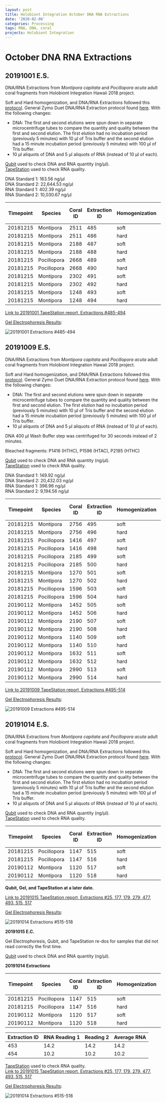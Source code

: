 ```yaml
---
layout: post
title: Holobiont Integration October DNA RNA Extractions
date: '2020-02-08'
categories: Processing
tags: RNA, DNA, coral
projects: Holobiont Integration
---
```


# October DNA RNA Extractions

## 20191001 E.S.
DNA/RNA Extractions from *Montipora capitata* and *Pocillopora acuta* adult coral fragments from Holobiont Integration Hawaii 2018 project.  

Soft and Hard homogenization, and DNA/RNA Extractions followed this [protocol](https://github.com/emmastrand/EmmaStrand_Notebook/blob/master/_posts/2019-06-05-Soft-and-Hard-Homogenization-Protocol.md). General Zymo Duet DNA/RNA Extraction protocol found [here](https://github.com/emmastrand/EmmaStrand_Notebook/blob/master/_posts/2019-05-31-Zymo-Duet-RNA-DNA-Extraction-Protocol.md). With the following changes:  
- DNA: The first and second elutions were spun down in separate microcentrifuge tubes to compare the quantity and quality between the first and second elution. The first elution had no incubation period (previously 5 minutes) with 10 μl of Tris buffer and the second elution had a 15 minute incubation period (previously 5 minutes) with 100 μl of Tris buffer.  
- 10 μl aliquots of DNA and 5 μl aliquots of RNA (instead of 10 μl of each).    

[Qubit](https://github.com/emmastrand/EmmaStrand_Notebook/blob/master/_posts/2019-05-31-Qubit-Protocol.md) used to check DNA and RNA quantity (ng/μl).  
[TapeStation](https://github.com/emmastrand/EmmaStrand_Notebook/blob/master/_posts/2019-05-31-TapeStation-Protocol.md) used to check RNA quality.

DNA Standard 1: 163.56 ng/μl  
DNA Standard 2: 22,644.53 ng/μl  
RNA Standard 1: 402.39 ng/μl  
RNA Standard 2: 10,030.67 ng/μl

| Timepoint | Species     | Coral ID | Extraction ID | Homogenization | DNA Reading 1 | DNA Reading 2 | Average DNA ng/μl | RNA Reading 1 | RNA Reading 2 | Average RNA ng/μl | RIN |
|-----------|-------------|----------|---------------|----------------|---------------|---------------|-------------------|---------------|---------------|-------------------|-----|
| 20181215  | Montipora   | 2511     | 485           | soft           | 10.2          | 9.92          | 10.06             | 19.8          | 19.4          | 19.6              | 9.2 |
| 20181215  | Montipora   | 2511     | 486           | hard           | 7.62          | 7.52          | 7.57              | 12.2          | 12            | 12.1              | NA  |
| 20181215  | Montipora   | 2188     | 487           | soft           | 17.7          | 17.5          | 17.6              | 13.4          | 13.4          | 13.4              | 9.2 |
| 20181215  | Montipora   | 2188     | 488           | hard           | 10.3          | 10.2          | 10.25             | 10.2          | 10.2          | 10.2              | NA  |
| 20181215  | Pocillopora | 2668     | 489           | soft           | 28.4          | 28.2          | 28.3              | 90.6          | 90.6          | 90.6              | 9   |
| 20181215  | Pocillopora | 2668     | 490           | hard           | 31.4          | 31.2          | 31.3              | 52.6          | 52.4          | 52.5              | NA  |
| 20181215  | Montipora   | 2302     | 491           | soft           | 12.3          | 12.2          | 12.25             | 17.6          | 17.8          | 17.7              | 8.7 |
| 20181215  | Montipora   | 2302     | 492           | hard           | 8.74          | 8.64          | 8.69              | 11.2          | 11.2          | 11.2              | NA  |
| 20181215  | Montipora   | 1248     | 493           | soft           | 15.5          | 15.4          | 15.45             | 14.4          | 14.4          | 14.4              | **  |
| 20181215  | Montipora   | 1248     | 494           | hard           | 6.46          | 6.38          | 6.42              | 13.8          | 13.6          | 13.7              | NA  |

[Link to 20191001 TapeStation report, Extractions #485-494](https://github.com/emmastrand/EmmaStrand_Notebook/blob/master/TapeStation/2019-10-01%20-%2013.58.57.pdf)

[Gel Electrophoresis Results](https://github.com/emmastrand/EmmaStrand_Notebook/blob/master/_posts/2019-07-16-Gel-Electrophoresis-Protocol.md):

![20191001 Extractions #485-494](https://github.com/emmastrand/EmmaStrand_Notebook/blob/master/images/20191001.jpg?raw=true)

## 20191009 E.S.
DNA/RNA Extractions from *Montipora capitata* and *Pocillopora acuta* adult coral fragments from Holobiont Integration Hawaii 2018 project.  

Soft and Hard homogenization, and DNA/RNA Extractions followed this [protocol](https://github.com/emmastrand/EmmaStrand_Notebook/blob/master/_posts/2019-06-05-Soft-and-Hard-Homogenization-Protocol.md). General Zymo Duet DNA/RNA Extraction protocol found [here](https://github.com/emmastrand/EmmaStrand_Notebook/blob/master/_posts/2019-05-31-Zymo-Duet-RNA-DNA-Extraction-Protocol.md). With the following changes:  
- DNA: The first and second elutions were spun down in separate microcentrifuge tubes to compare the quantity and quality between the first and second elution. The first elution had no incubation period (previously 5 minutes) with 10 μl of Tris buffer and the second elution had a 15 minute incubation period (previously 5 minutes) with 100 μl of Tris buffer.  
- 10 μl aliquots of DNA and 5 μl aliquots of RNA (instead of 10 μl of each).    

DNA 400 μl Wash Buffer step was centrifuged for 30 seconds instead of 2 minutes.

Bleached fragments: P1416 (HTHC), P1596 (HTAC), P2185 (HTHC)

[Qubit](https://github.com/emmastrand/EmmaStrand_Notebook/blob/master/_posts/2019-05-31-Qubit-Protocol.md) used to check DNA and RNA quantity (ng/μl).  
[TapeStation](https://github.com/emmastrand/EmmaStrand_Notebook/blob/master/_posts/2019-05-31-TapeStation-Protocol.md) used to check RNA quality.

DNA Standard 1: 149.92 ng/μl  
DNA Standard 2: 20,432.03 ng/μl  
RNA Standard 1: 396.96 ng/μl  
RNA Standard 2: 9,194.56 ng/μl

| Timepoint | Species     | Coral ID | Extraction ID | Homogenization | DNA Reading 1 | DNA Reading 2 | Average DNA ng/μl | RNA Reading 1 | RNA Reading 2 | Average RNA ng/μl | RIN |
|-----------|-------------|----------|---------------|----------------|---------------|---------------|-------------------|---------------|---------------|-------------------|-----|
| 20181215  | Montipora   | 2756     | 495           | soft           | 29            | 29            | 29                | 37.4          | 37.4          | 37.4              | 9.2 |
| 20181215  | Montipora   | 2756     | 496           | hard           | 9             | 8.96          | 8.98              | 15.2          | 15.2          | 15.2              | NA  |
| 20181215  | Pocillopora | 1416     | 497           | soft           | 16.8          | 16.7          | 16.75             | 61.2          | 61.2          | 61.2              | 9   |
| 20181215  | Pocillopora | 1416     | 498           | hard           | 6.98          | 6.94          | 6.96              | 22.6          | 22.8          | 22.7              | NA  |
| 20181215  | Pocillopora | 2185     | 499           | soft           | 26.8          | 26.8          | 26.8              | 49.2          | 49.2          | 49.2              | 9.1 |
| 20181215  | Pocillopora | 2185     | 500           | hard           | 15.9          | 15.9          | 15.9              | 28.2          | 28.4          | 28.3              | NA  |
| 20181215  | Montipora   | 1270     | 501           | soft           | 42            | 42            | 42                | 39.2          | 39.4          | 39.3              | 8.9 |
| 20181215  | Montipora   | 1270     | 502           | hard           | 24.8          | 24.6          | 24.7              | 24.2          | 24.2          | 24.2              | NA  |
| 20181215  | Pocillopora | 1596     | 503           | soft           | 27.8          | 27.8          | 27.8              | 69.8          | 70            | 69.9              | 9.5 |
| 20181215  | Pocillopora | 1596     | 504           | hard           | 13.1          | 13.1          | 13.1              | 44.4          | 44.6          | 44.5              | NA  |
| 20190112  | Montipora   | 1452     | 505           | soft           | 32.6          | 32.6          | 32.6              | 35            | 35            | 35                | 9.2 |
| 20190112  | Montipora   | 1452     | 506           | hard           | 22.8          | 22.8          | 22.8              | **            | **            | **                | NA  |
| 20190112  | Montipora   | 2190     | 507           | soft           | 48            | 47.8          | 47.9              | 12.4          | 12.4          | 12.4              | 9.1 |
| 20190112  | Montipora   | 2190     | 508           | hard           | 20.4          | 20.4          | 20.4              | 23.6          | 23.8          | 23.7              | NA  |
| 20190112  | Montipora   | 1140     | 509           | soft           | 23.8          | 23.6          | 23.7              | 20.4          | 20.6          | 20.5              | 9.3 |
| 20190112  | Montipora   | 1140     | 510           | hard           | 14.5          | 14.5          | 14.5              | 15.4          | 15.6          | 15.5              | NA  |
| 20190112  | Montipora   | 1632     | 511           | soft           | 32.4          | 32.4          | 32.4              | 23.2          | 23.4          | 23.3              | 9.4 |
| 20190112  | Montipora   | 1632     | 512           | hard           | 11.1          | 11.1          | 11.1              | 20.8          | 20.8          | 20.8              | NA  |
| 20190112  | Montipora   | 2990     | 513           | soft           | 10.8          | 10.8          | 10.8              | 17.2          | 17.4          | 17.3              | 8.9 |
| 20190112  | Montipora   | 2990     | 514           | hard           | 15.7          | 15.7          | 15.7              | 14            | 14            | 14                | NA  |


[Link to 20191009 TapeStation report, Extractions #495-514](https://github.com/emmastrand/EmmaStrand_Notebook/blob/master/TapeStation/2019-10-09%20-%2014.09.58.pdf)

[Gel Electrophoresis Results](https://github.com/emmastrand/EmmaStrand_Notebook/blob/master/_posts/2019-07-16-Gel-Electrophoresis-Protocol.md):

![20191009 Extractions #495-514](https://github.com/emmastrand/EmmaStrand_Notebook/blob/master/images/20191009.jpg?raw=true)

## 20191014 E.S.
DNA/RNA Extractions from *Montipora capitata* and *Pocillopora acuta* adult coral fragments from Holobiont Integration Hawaii 2018 project.  

Soft and Hard homogenization, and DNA/RNA Extractions followed this [protocol](https://github.com/emmastrand/EmmaStrand_Notebook/blob/master/_posts/2019-06-05-Soft-and-Hard-Homogenization-Protocol.md). General Zymo Duet DNA/RNA Extraction protocol found [here](https://github.com/emmastrand/EmmaStrand_Notebook/blob/master/_posts/2019-05-31-Zymo-Duet-RNA-DNA-Extraction-Protocol.md). With the following changes:  
- DNA: The first and second elutions were spun down in separate microcentrifuge tubes to compare the quantity and quality between the first and second elution. The first elution had no incubation period (previously 5 minutes) with 10 μl of Tris buffer and the second elution had a 15 minute incubation period (previously 5 minutes) with 100 μl of Tris buffer.  
- 10 μl aliquots of DNA and 5 μl aliquots of RNA (instead of 10 μl of each).    


[Qubit](https://github.com/emmastrand/EmmaStrand_Notebook/blob/master/_posts/2019-05-31-Qubit-Protocol.md) used to check DNA and RNA quantity (ng/μl).  
[TapeStation](https://github.com/emmastrand/EmmaStrand_Notebook/blob/master/_posts/2019-05-31-TapeStation-Protocol.md) used to check RNA quality.

| Timepoint | Species     | Coral ID | Extraction ID | Homogenization | DNA Reading 1 | DNA Reading 2 | Average DNA ng/μl | RNA Reading 1 | RNA Reading 2 | Average RNA ng/μl | RIN |
|-----------|-------------|----------|---------------|----------------|---------------|---------------|-------------------|---------------|---------------|-------------------|-----|
| 20181215  | Pocillopora | 1147     | 515           | soft           | 113           | 113           | 113               | 147           | 146           | 146.5             | 6.9 |
| 20181215  | Pocillopora | 1147     | 516           | hard           | 32.4          | 32.2          | 32.3              | 55.2          | 55.4          | 55.3              | NA  |
| 20190112  | Montipora   | 1120     | 517           | soft           | 25.2          | 25            | 25.1              | 10.6          | 10.8          | 10.7              | 9.1 |
| 20190112  | Montipora   | 1120     | 518           | hard           | 13.1          | 13.1          | 13.1              | **            | **            | **                | NA  |

**Qubit, Gel, and TapeStation at a later date.**

[Link to 20191015 TapeStation report, Extractions #25, 177, 179, 279, 477, 493, 515, 517](https://github.com/emmastrand/EmmaStrand_Notebook/blob/master/TapeStation/2019-10-15%20-%2013.26.52.pdf)

[Gel Electrophoresis Results](https://github.com/emmastrand/EmmaStrand_Notebook/blob/master/_posts/2019-07-16-Gel-Electrophoresis-Protocol.md):

![20191014 Extractions #515-518](https://github.com/emmastrand/EmmaStrand_Notebook/blob/master/images/20191015.JPG?raw=true)

**20191015 E.C.**

Gel Electrophoresis, Qubit, and TapeStation re-dos for samples that did not read correctly the first time.  

[Qubit](https://github.com/emmastrand/EmmaStrand_Notebook/blob/master/_posts/2019-05-31-Qubit-Protocol.md) used to check DNA and RNA quantity (ng/μl).  

**20191014 Extractions**  

| Timepoint | Species     | Coral ID | Extraction ID | Homogenization | DNA Reading 1 | DNA Reading 2 | Average DNA ng/μl | RNA Reading 1 | RNA Reading 2 | Average RNA ng/μl | RIN |
|-----------|-------------|----------|---------------|----------------|---------------|---------------|-------------------|---------------|---------------|-------------------|-----|
| 20181215  | Pocillopora | 1147     | 515           | soft           | 113           | 113           | 113               | 147           | 146           | 146.5             | 6.9 |
| 20181215  | Pocillopora | 1147     | 516           | hard           | 32.4          | 32.2          | 32.3              | 55.2          | 55.4          | 55.3              | NA  |
| 20190112  | Montipora   | 1120     | 517           | soft           | 25.2          | 25            | 25.1              | 10.6          | 10.8          | 10.7              | 9.1 |
| 20190112  | Montipora   | 1120     | 518           | hard           | 13.1          | 13.1          | 13.1              | **            | **            | **                | NA  |

| Extraction ID | RNA Reading 1 | Reading 2 | Average RNA |
|---------------|---------------|-----------|-------------|
| 453           | 14.2          | 14.2      | 14.2        |
| 454           | 10.2          | 10.2      | 10.2        |

[TapeStation](https://github.com/emmastrand/EmmaStrand_Notebook/blob/master/_posts/2019-05-31-TapeStation-Protocol.md) used to check RNA quality.  
[Link to 20191015 TapeStation report, Extractions #25, 177, 179, 279, 477, 493, 515, 517](https://github.com/emmastrand/EmmaStrand_Notebook/blob/master/TapeStation/2019-10-15%20-%2013.26.52.pdf)

[Gel Electrophoresis Results](https://github.com/emmastrand/EmmaStrand_Notebook/blob/master/_posts/2019-07-16-Gel-Electrophoresis-Protocol.md):  

![20191014 Extractions #515-518](https://github.com/emmastrand/EmmaStrand_Notebook/blob/master/images/20191015.JPG?raw=true)
